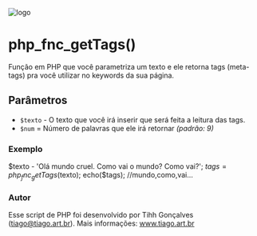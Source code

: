 ![logo](https://raw.githubusercontent.com/tihhgoncalves/tihh.php.fnc.getTags/master/logo.png)

# php_fnc_getTags()
Função em PHP que você parametriza um texto e ele retorna tags (meta-tags) pra você utilizar no keywords da sua página.

## Parâmetros
 * ```$texto``` - O texto que você irá inserir que será feita a leitura das tags.
 * ```$num``` = Número de palavras que ele irá retornar *(padrão: 9)*

### Exemplo
  $texto - 'Olá mundo cruel. Como vai o mundo? Como vai?';
  $tags = php_fnc_getTags($texto);
  echo($tags); //mundo,como,vai...
  
### Autor
Esse script de PHP foi desenvolvido por Tihh Gonçalves (tiago@tiago.art.br). Mais informações: www.tiago.art.br

